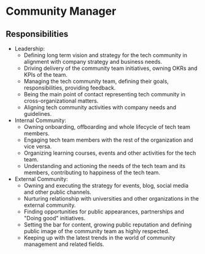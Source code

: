 # Community Manager

## Responsibilities

- Leadership:
  - Defining long term vision and strategy for the tech community in alignment with company strategy and business needs.
  - Driving delivery of the community team initiatives, owning OKRs and KPIs of the team.
  - Managing the tech community team, defining their goals, responsibilities, providing feedback.
  - Being the main point of contact representing tech community in cross-organizational matters.
  - Aligning tech community activities with company needs and guidelines.
- Internal Community:
  - Owning onboarding, offboarding and whole lifecycle of tech team members.
  - Engaging tech team members with the rest of the organization and vice versa.
  - Organizing learning courses, events and other activities for the tech team.
  - Understanding and actioning the needs of the tech team and its members, contributing to happiness of the tech team.
- External Community:
  - Owning and executing the strategy for events, blog, social media and other public channels.
  - Nurturing relationship with universities and other organizations in the external community.
  - Finding opportunities for public appearances, partnerships and "Doing good" initiatives.
  - Setting the bar for content, growing public reputation and defining public image of the community team as highly respected.
  - Keeping up with the latest trends in the world of community management and related fields.
